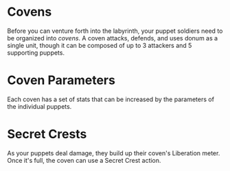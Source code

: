 # Covens

Before you can venture forth into the labyrinth, your puppet soldiers need to be organized into *covens*. A coven attacks, defends, and uses donum as a single unit, though it can be composed of up to 3 attackers and 5 supporting puppets.

# Coven Parameters

Each coven has a set of stats that can be increased by the parameters of the individual puppets.

# Secret Crests

As your puppets deal damage, they build up their coven's Liberation meter. Once it's full, the coven can use a Secret Crest action.